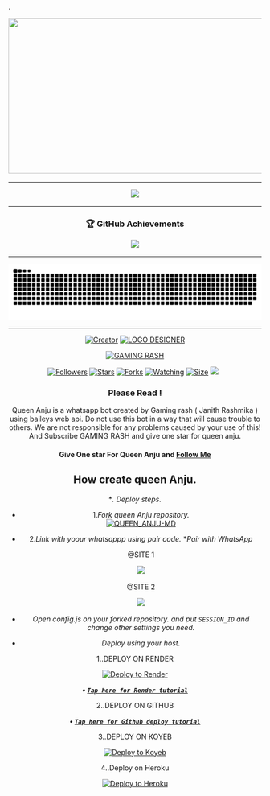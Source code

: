 .<div class = "repo" align = "center">
 
<a href = "#">
<img src = "https://i.ibb.co/5WyPqpwB/2logojpg.jpg"  width="640" height="309">
</img>
 
---
<a href="https://git.io/typing-svg">
    <img src="https://readme-typing-svg.herokuapp.com?color=FF1043&lines=Welcome+to+my+Repository!;QUEEN+ANJU+XPRO;Thanks+for+visiting!"/>
</a>

---

### 🏆 GitHub Achievements
<p align="center">
  <img src="https://github-profile-trophy.vercel.app/?username=Mrrashmika&theme=darkhub&no-frame=true&margin-w=4"/>
</p>

---

<p align="center">
<img src="https://github.com/Platane/snk/raw/output/github-contribution-grid-snake.svg" alt="nz" width="700"/>
</p>

---

<p align="center">
<a href="#"><img title="Creator" src="https://img.shields.io/badge/Creator-GAMING_RASH-red.svg?style=for-the-badge&logo=github"></a>
<a href="#"><img title="LOGO DESIGNER" src="https://img.shields.io/badge/LOGO_DESIGNER-NIKO_PAMIYA-red.svg?style=for-the-badge&logo=github"></a>

<a href = ""><img alt="GAMING RASH" src="https://img.shields.io/youtube/channel/subscribers/UChrUGbOqQ6BZUAAsffJPPsw" target="_blank" /></a>
</p>
<p align="center">
<a href="https://github.com/Mr-Janith?tab=followers"><img title="Followers" src="https://img.shields.io/github/followers/Mrrashmika?color=green&style=flat-square"></a>
<a href="https://github.com/Mr-Janith/ANJU_XPRO/stargazers/"><img title="Stars" src="https://img.shields.io/github/stars/Mr-Janith/ANJU_XPRO?color=white&style=flat-square"></a>
<a href="https://github.com/Mr-Janith/ANJU_XPRO/network/members"><img title="Forks" src="https://img.shields.io/github/forks/Mr-Janith/ANJU_XPRO?color=yellow&style=flat-square"></a>
<a href="https://github.com/Mr-Janith/ANJU_XPRO/watchers"><img title="Watching" src="https://img.shields.io/github/watchers/Mr-Janith/ANJU_XPRO?label=Watchers&color=red&style=flat-square"></a>
<a href="https://github.com/Mr-Janith/ANJU_XPRO"><img title="Size" src="https://img.shields.io/github/repo-size/Mr-Janith/ANJU_XPRO?style=flat-square&color=darkred"></a>
<a href="https://github.com/Mr-Janith/ANJU_XPRO/graphs/commit-activity"><img height="20" src="https://img.shields.io/badge/Maintained-No-red.svg"></a>&nbsp;&nbsp;

### Please Read !
Queen Anju is a whatsapp bot created by Gaming rash ( Janith Rashmika ) using baileys web api. Do not use this bot in a way that will cause trouble to others. 
We are not responsible for any problems caused by your use of this!
And Subscribe GAMING RASH and give one star for queen anju.
</br>
#### Give One star For Queen Anju and [Follow Me](https://github.com/Mrrashmika) 

## How create queen Anju.

**. Deploy steps.*
 - 1._Fork queen Anju repository._
    <br>
    <a href="https://github.com/Mr-Janith/ANJU_XPRO/fork"><img title="QUEEN_ANJU-MD" src="https://img.shields.io/badge/FORK QUEEN_ANJU-h?color=black&style=for-the-badge&logo=stackshare"></a>
 - 2._Link with yoour whatsappp using pair code._
   **Pair with WhatsApp*

   @SITE 1
   <p align="center">
       <a href="https://similar-tarantula-gamingrash-eb07f801.koyeb.app/">
         <img src="https://play-lh.googleusercontent.com/901aMQFFnVoX2T-YuJmTIwpPve_SUgMv_QSyzMSPtAqt_l0CyXN1DxfD6xXU0r2f9iM=w240-h480-rw" width="90" />
       </a>
   </p>
   
      @SITE 2
   <p align="center">
       <a href="https://anju-pair.onrender.com">
         <img src="https://play-lh.googleusercontent.com/901aMQFFnVoX2T-YuJmTIwpPve_SUgMv_QSyzMSPtAqt_l0CyXN1DxfD6xXU0r2f9iM=w240-h480-rw" width="90" />
       </a>
   </p>
 - _Open config.js on your forked repository. and put `SESSION_ID` and change other settings you need._
 - _Deploy using your host._
   </br>

  1..DEPLOY ON RENDER

[![Deploy to Render](https://render.com/images/deploy-to-render-button.svg)](https://render.com/deploy?repo=https://github.com/Mr-Janith/ANJU_XPRO.git)

***<p align="center"> • [`Tap here for Render tutorial`](https://youtu.be/aIUe2sEmd_E?si=WiL0IMrI79GJuog9) </p>***

   2..DEPLOY ON GITHUB

***<p align="center"> • [`Tap here for Github deploy tutorial`](https://youtu.be/NHxe-ynZmGI) </p>***

   3..DEPLOY ON KOYEB

[![Deploy to Koyeb](https://www.koyeb.com/static/images/deploy/button.svg)](https://app.koyeb.com/deploy?name=queen-anju-md&type=git&repository=Mr-Janiya%2FANJU_XPRO&branch=V-2.00&builder=dockerfile&env%5BMONGODB%5D=your+mongodb+uri&env%5BSESSION_ID%5D=your+session+id&ports=8000%3Bhttp%3B%2F)



  4..Deploy on Heroku
  <p align="center">
    <a href="https://heroku.com/deploy?template=https://github.com/Mr-Janith/ANJU_XPRO">
      <img src="https://www.herokucdn.com/deploy/button.svg" alt="Deploy to Heroku">
    </a>
  </p>

